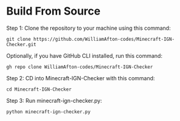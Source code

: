 # Build From Source
Step 1: Clone the repository to your machine using this command:
```
git clone https://github.com/WilliamAfton-codes/Minecraft-IGN-Checker.git
```
Optionally, if you have GitHub CLI installed, run this command:
```
gh repo clone WilliamAfton-codes/Minecraft-IGN-Checker
```

Step 2: CD into Minecraft-IGN-Checker with this command:
```
cd Minecraft-IGN-Checker
```

Step 3: Run minecraft-ign-checker.py:
```
python minecraft-ign-checker.py
```
